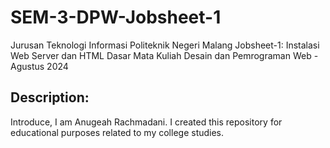 # SEM-3-DPW-Jobsheet-1
Jurusan Teknologi Informasi Politeknik Negeri Malang Jobsheet-1: Instalasi Web Server dan HTML Dasar Mata Kuliah Desain dan Pemrograman Web - Agustus 2024

## Description:
Introduce, I am Anugeah Rachmadani.
I created this repository for educational purposes related to my college studies.